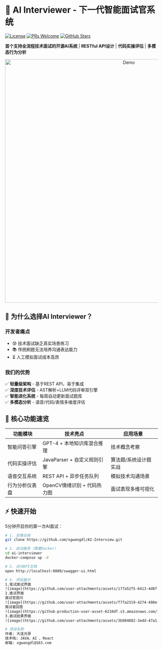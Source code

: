 # 🤖 AI Interviewer - 下一代智能面试官系统

[![License](https://img.shields.io/badge/License-Apache%202.0-blue.svg)](https://opensource.org/licenses/Apache-2.0)
[![PRs Welcome](https://img.shields.io/badge/PRs-welcome-brightgreen.svg)](https://makeapullrequest.com)
[![GitHub Stars](https://img.shields.io/github/stars/yourname/ai-interviewer?style=social)](https://github.com/yourname/ai-interviewer)

**首个支持全流程技术面试的开源AI系统** | **RESTful API设计** | **代码实操评估** | **多模态行为分析**

<p align="center">
  <img src="docs/demo.gif" alt="Demo" width="800">
</p>

## 🌟 为什么选择AI Interviewer？

### 开发者痛点
- 😰 技术面试缺乏真实场景练习
- 📚 传统刷题无法培养沟通表达能力
- ⏳ 人工模拟面试成本高昂

### 我们的优势
✅ **轻量级架构** - 基于REST API，易于集成  
✅ **深度技术评估** - AST解析+LLM代码评审双引擎  
✅ **智能进化系统** - 每周自动更新面试题库  
✅ **多模态分析** - 语音/代码/表情多维度评估

## 🚀 核心功能速览

| 功能模块         | 技术亮点                          | 应用场景                   |
|------------------|-----------------------------------|---------------------------|
| 智能问答引擎     | GPT-4 + 本地知识库混合推理        | 技术概念考察               |
| 代码实操评估     | JavaParser + 自定义规则引擎       | 算法题/系统设计题实战      |
| 语音交互系统     | REST API + 异步任务队列           | 模拟技术沟通场景           |
| 行为分析仪表盘   | OpenCV情绪识别 + 代码热力图       | 面试表现多维可视化         |

## ⚡ 快速开始

5分钟开启你的第一次AI面试：

```bash
# 1. 克隆仓库
git clone https://github.com/xgwangdl/AI-Interview.git

# 2. 启动服务（需要Docker）
cd ai-interviewer
docker-compose up -d

# 3. 访问API文档
open http://localhost:8080/swagger-ui.html

# 4. 项目展示
1.笔试面试界面
![image](https://github.com/user-attachments/assets/177a52f5-6413-4d8f-9071-1cf5ee6205a6?raw=true)
2.面试界面
面试官提问
![image](https://github.com/user-attachments/assets/f77a2319-4274-498e-9478-b567bbf26fda?raw=true)
面试者回答
![image](https://github-production-user-asset-6210df.s3.amazonaws.com/18305119/415882662-f77a2319-4274-498e-9478-b567bbf26fda.png?X-Amz-Algorithm=AWS4-HMAC-SHA256&X-Amz-Credential=AKIAVCODYLSA53PQK4ZA%2F20250222%2Fus-east-1%2Fs3%2Faws4_request&X-Amz-Date=20250222T060325Z&X-Amz-Expires=300&X-Amz-Signature=f575f01dcdf4bfab4929281fed116784231991c063065b9bd8ed3e50abcd6ee9&X-Amz-SignedHeaders=host)
3.面试结果界面
![image](https://github.com/user-attachments/assets/3b984882-3edd-47a1-8215-1b34ed2d557e?raw=true)

# 项目名称
作者: 大连光哥  
技术栈: JAVA、AI 、React 
邮箱: xgwangdl@163.com  
